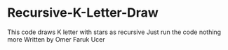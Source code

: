 # Recursive-K-Letter-Draw
This code draws K letter with stars as recursive
Just run the code nothing more
Written by Omer Faruk Ucer
